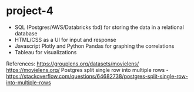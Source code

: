 # project-4

* SQL (Postgres/AWS/Databricks tbd) for storing the data in a relational database
* HTML/CSS as a UI for input and response
* Javascript Plotly and Python Pandas for graphing the correlations
* Tableau for visualizations

References: 
https://grouplens.org/datasets/movielens/
https://movielens.org/
Postgres split single row into multiple rows - https://stackoverflow.com/questions/64682738/postgres-split-single-row-into-multiple-rows
